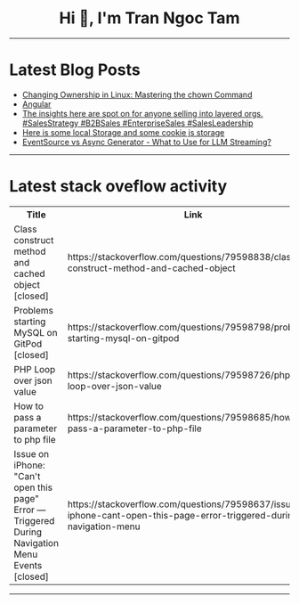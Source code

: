 <h1 align="center">Hi 👋, I'm Tran Ngoc Tam</h1>

---

# Latest Blog Posts 
<!-- BLOG-POST-LIST:START -->
- [Changing Ownership in Linux: Mastering the chown Command](https://dev.to/sanasadiq/changing-ownership-in-linux-mastering-the-chown-command-37jd)
- [Angular](https://dev.to/rafaellmarques/angular-lme)
- [The insights here are spot on for anyone selling into layered orgs. #SalesStrategy #B2BSales #EnterpriseSales #SalesLeadership](https://dev.to/techbyfelix/the-insights-here-are-spot-on-for-anyone-selling-into-layered-orgs-salesstrategy-b2bsales-4o22)
- [Here is some local Storage and some cookie js storage](https://dev.to/lanor_rigby_7fe9c90f68151/here-is-some-local-storage-and-some-cookie-js-storage-1cm5)
- [EventSource vs Async Generator - What to Use for LLM Streaming?](https://dev.to/bharathvaj_ganesan/eventsource-vs-async-generator-what-to-use-for-llm-streaming-39l3)
<!-- BLOG-POST-LIST:END -->

---

# Latest stack oveflow activity
<table>
  <tr><th>Title</th><th>Link</th></tr>
  <!-- STACKOVERFLOW:START --><tr><td>Class construct method and cached object [closed]</td><td>https://stackoverflow.com/questions/79598838/class-construct-method-and-cached-object</td></tr><tr><td>Problems starting MySQL on GitPod [closed]</td><td>https://stackoverflow.com/questions/79598798/problems-starting-mysql-on-gitpod</td></tr><tr><td>PHP Loop over json value</td><td>https://stackoverflow.com/questions/79598726/php-loop-over-json-value</td></tr><tr><td>How to pass a parameter to php file</td><td>https://stackoverflow.com/questions/79598685/how-to-pass-a-parameter-to-php-file</td></tr><tr><td>Issue on iPhone: &quot;Can&#39;t open this page&quot; Error — Triggered During Navigation Menu Events [closed]</td><td>https://stackoverflow.com/questions/79598637/issue-on-iphone-cant-open-this-page-error-triggered-during-navigation-menu</td></tr><!-- STACKOVERFLOW:END -->
</table>

---


